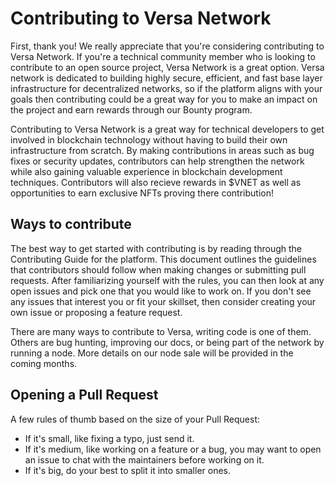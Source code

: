 # Contributing to Versa Network

First, thank you! We really appreciate that you're considering contributing to Versa Network.
If you're a technical community member who is looking to contribute to an open source project, Versa Network is a great option. Versa network is dedicated to building highly secure, efficient, and fast base layer infrastructure for decentralized networks, so if the platform aligns with your goals then contributing could be a great way for you to make an impact on the project and earn rewards through our Bounty program. 

Contributing to Versa Network is a great way for technical developers to get involved in blockchain technology without having to build their own infrastructure from scratch. By making contributions in areas such as bug fixes or security updates, contributors can help strengthen the network while also gaining valuable experience in blockchain development techniques. Contributors will also recieve rewards in $VNET as well as opportunities to earn exclusive NFTs proving there contribution!


## Ways to contribute
The best way to get started with contributing is by reading through the Contributing Guide for the platform. This document outlines the guidelines that contributors should follow when making changes or submitting pull requests. After familiarizing yourself with the rules, you can then look at any open issues and pick one that you would like to work on. If you don't see any issues that interest you or fit your skillset, then consider creating your own issue or proposing a feature request.

There are many ways to contribute to Versa, writing code is one of them. Others are bug hunting, improving our docs, or being part of the network by running a node. More details on our node sale will be provided in the coming months.

## Opening a Pull Request

A few rules of thumb based on the size of your Pull Request:

* If it's small, like fixing a typo, just send it.
* If it's medium, like working on a feature or a bug, you may want to open an issue to chat with the maintainers before working on it.
* If it's big, do your best to split it into smaller ones.



